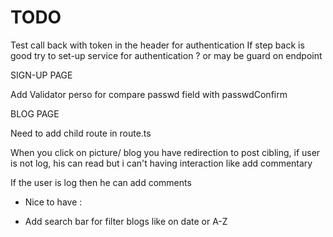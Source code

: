 # TODO

Test call back with token in the header for authentication
If step back is good try to set-up service for authentication ? or may be guard on endpoint


SIGN-UP PAGE

Add Validator perso for compare passwd field with passwdConfirm


BLOG PAGE

Need to add child route in route.ts

When you click on picture/ blog you have redirection to post cibling, if user is not log, his can read but i can't having interaction like add commentary 

If the user is log then he can add comments


+ Nice to have : 
 - Add search bar for filter blogs like on date or A-Z
